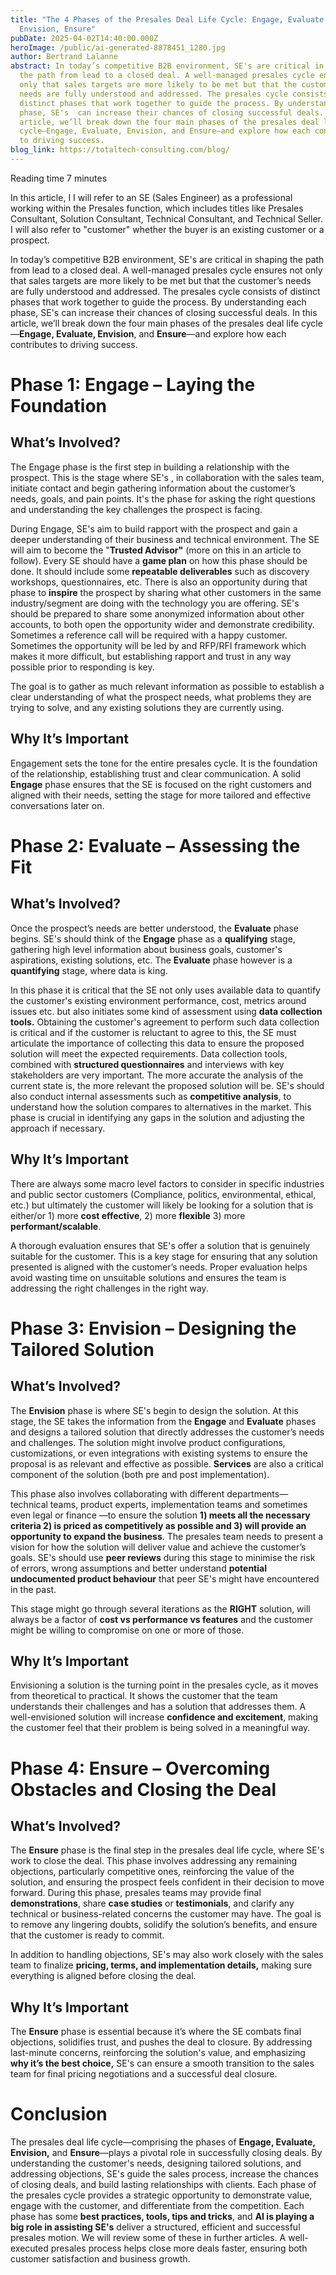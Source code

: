 ```yaml
---
title: "The 4 Phases of the Presales Deal Life Cycle: Engage, Evaluate,
  Envision, Ensure"
pubDate: 2025-04-02T14:40:00.000Z
heroImage: /public/ai-generated-8878451_1280.jpg
author: Bertrand Lalanne
abstract: In today’s competitive B2B environment, SE's are critical in shaping
  the path from lead to a closed deal. A well-managed presales cycle ensures not
  only that sales targets are more likely to be met but that the customer’s
  needs are fully understood and addressed. The presales cycle consists of
  distinct phases that work together to guide the process. By understanding each
  phase, SE's  can increase their chances of closing successful deals.  In this
  article, we’ll break down the four main phases of the presales deal life
  cycle—Engage, Evaluate, Envision, and Ensure—and explore how each contributes
  to driving success.
blog_link: https://totaltech-consulting.com/blog/
---
```

Reading time 7 minutes

In this article, I  I will refer to an SE (Sales Engineer) as a professional working within the Presales function, which includes titles like Presales Consultant, Solution Consultant, Technical Consultant, and Technical Seller. I will also refer to "customer" whether the buyer is an existing customer or a prospect.

In today’s competitive B2B environment, SE's are critical in shaping the path from lead to a closed deal. A well-managed presales cycle ensures not only that sales targets are more likely to be met but that the customer’s needs are fully understood and addressed. The presales cycle consists of distinct phases that work together to guide the process. By understanding each phase, SE's  can increase their chances of closing successful deals.  In this article, we’ll break down the four main phases of the presales deal life cycle—**Engage, Evaluate, Envision**, and **Ensure**—and explore how each contributes to driving success.

# Phase 1: Engage – Laying the Foundation

## What’s Involved?

The Engage phase is the first step in building a relationship with the prospect. This is the stage where SE's , in collaboration with the sales team, initiate contact and begin gathering information about the customer’s needs, goals, and pain points. It's the phase for asking the right questions and understanding the key challenges the prospect is facing.  

During Engage, SE's aim to build rapport with the prospect and gain a deeper understanding of their business and technical environment. The SE will aim to become the "**Trusted Advisor"** (more on this in an article to follow).    Every SE should have a **game plan** on how this phase should be done.  It should include some **repeatable deliverables** such as discovery workshops, questionnaires, etc.  There is also an opportunity during that phase to **inspire** the prospect by sharing what other customers in the same industry/segment are doing with the technology you are offering.  SE's should be prepared to share some anonymized information about other accounts, to both open the opportunity wider and demonstrate credibility.  Sometimes a reference call will be required with a happy customer. Sometimes the opportunity will be led by and RFP/RFI framework which makes it more difficult, but establishing rapport and trust in any way possible prior to responding is key.

The goal is to gather as much relevant information as possible to establish a clear understanding of what the prospect needs, what problems they are trying to solve, and any existing solutions they are currently using.

## Why It’s Important

Engagement sets the tone for the entire presales cycle. It is the foundation of the relationship, establishing trust and clear communication. A solid **Engage** phase ensures that the SE is focused on the right customers and aligned with their needs, setting the stage for more tailored and effective conversations later on.

# Phase 2: Evaluate – Assessing the Fit

## What’s Involved?

Once the prospect’s needs are better understood, the **Evaluate** phase begins.   SE's should think of the **Engage** phase as a **qualifying** stage, gathering high level information about business goals, customer's aspirations, existing solutions, etc.  The **Evaluate** phase however is a **quantifying** stage, where data is king.   

In this phase it is critical that the SE not only uses available data to quantify the customer's existing environment performance, cost, metrics around issues etc. but also initiates some kind of assessment using **data collection tools.**  Obtaining the customer's agreement to perform such data collection is critical and if the customer is reluctant to agree to this, the SE must articulate the importance of collecting this data to ensure the proposed solution will meet the expected requirements.  Data collection tools, combined with **structured questionnaires** and interviews with key stakeholders are very important.  The more accurate the analysis of the current state is, the more relevant the proposed solution will be.  SE's should also conduct internal assessments such as **competitive analysis**, to understand how the solution compares to alternatives in the market. This phase is crucial in identifying any gaps in the solution and adjusting the approach if necessary.

## Why It’s Important

There are always some macro level factors to consider in specific industries and public sector customers (Compliance, politics, environmental, ethical, etc.)  but ultimately the customer will likely be looking for a solution that is either/or 1) more **cost effective**, 2) more **flexible** 3) more **performant/scalable**. 

A thorough evaluation ensures that SE's offer a solution that is genuinely suitable for the customer. This is a key stage for ensuring that any solution presented is aligned with the customer’s needs. Proper evaluation helps avoid wasting time on unsuitable solutions and ensures the team is addressing the right challenges in the right way.

# Phase 3: Envision – Designing the Tailored Solution

## What’s Involved?

The **Envision** phase is where SE's begin to design the solution. At this stage, the SE takes the information from the **Engage** and **Evaluate** phases and designs a tailored solution that directly addresses the customer’s needs and challenges. The solution might involve product configurations, customizations, or even integrations with existing systems to ensure the proposal is as relevant and effective as possible.  **Services** are also a critical component of the solution (both pre and post implementation).

This phase also involves collaborating with different departments—technical teams, product experts, implementation teams and sometimes even legal or finance —to ensure the solution **1) meets all the necessary criteria 2) is priced as competitively as possible and 3) will provide an opportunity to expand the business**. The presales team needs to present a vision for how the solution will deliver value and achieve the customer’s goals.  SE's should use **peer reviews** during this stage to minimise the risk of errors, wrong assumptions and better understand **potential undocumented product behaviour** that peer SE's might have encountered in the past.

This stage might go through several iterations as the **RIGHT** solution, will always be a factor of **cost vs performance vs features** and the customer might be willing to compromise on one or more of those.

## Why It’s Important

Envisioning a solution is the turning point in the presales cycle, as it moves from theoretical to practical. It shows the customer that the team understands their challenges and has a solution that addresses them. A well-envisioned solution will increase **confidence and excitement**, making the customer feel that their problem is being solved in a meaningful way.

# Phase 4: Ensure – Overcoming Obstacles and Closing the Deal

## What’s Involved?

The **Ensure** phase is the final step in the presales deal life cycle, where SE's  work to close the deal. This phase involves addressing any remaining objections, particularly competitive ones, reinforcing the value of the solution, and ensuring the prospect feels confident in their decision to move forward.  During this phase, presales teams may provide final **demonstrations**, share **case studies** or **testimonials**, and clarify any technical or business-related concerns the customer may have. The goal is to remove any lingering doubts, solidify the solution’s benefits, and ensure that the customer is ready to commit.

In addition to handling objections, SE's may also work closely with the sales team to finalize **pricing, terms, and implementation details,** making sure everything is aligned before closing the deal.

## Why It’s Important

The **Ensure** phase is essential because it’s where the SE combats final objections, solidifies trust, and pushes the deal to closure. By addressing last-minute concerns, reinforcing the solution's value, and emphasizing **why it’s the best choice,** SE's can ensure a smooth transition to the sales team for final pricing negotiations and a successful deal closure.

# Conclusion

The presales deal life cycle—comprising the phases of **Engage, Evaluate, Envision,** and **Ensure**—plays a pivotal role in successfully closing deals. By understanding the customer's needs, designing tailored solutions, and addressing objections, SE's guide the sales process, increase the chances of closing deals, and build lasting relationships with clients.  Each phase of the presales cycle provides a strategic opportunity to demonstrate value, engage with the customer, and differentiate from the competition. Each phase has some **best practices, tools, tips and tricks**, and **AI is playing a big role in assisting SE's** deliver a structured, efficient and successful presales motion.  We will review some of these in further articles.  A well-executed presales process helps close more deals faster, ensuring both customer satisfaction and business growth.
